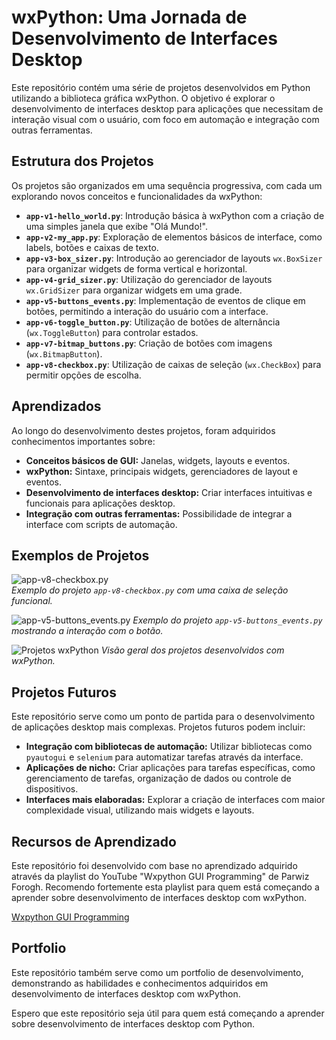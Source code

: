# wxPython: Uma Jornada de Desenvolvimento de Interfaces Desktop

Este repositório contém uma série de projetos desenvolvidos em Python 
utilizando a biblioteca gráfica wxPython. O objetivo é explorar o 
desenvolvimento de interfaces desktop para aplicações que necessitam de 
interação visual com o usuário, com foco em automação e integração com outras 
ferramentas.

## Estrutura dos Projetos

Os projetos são organizados em uma sequência progressiva, com cada um 
explorando novos conceitos e funcionalidades da wxPython:

- **`app-v1-hello_world.py`**: Introdução básica à wxPython com a criação de 
  uma simples janela que exibe "Olá Mundo!".
- **`app-v2-my_app.py`**:  Exploração de elementos básicos de interface, como 
  labels, botões e caixas de texto.
- **`app-v3-box_sizer.py`**:  Introdução ao gerenciador de layouts 
  `wx.BoxSizer` para organizar widgets de forma vertical e horizontal.
- **`app-v4-grid_sizer.py`**:  Utilização do gerenciador de layouts 
  `wx.GridSizer` para organizar widgets em uma grade.
- **`app-v5-buttons_events.py`**:  Implementação de eventos de clique em 
  botões, permitindo a interação do usuário com a interface.
- **`app-v6-toggle_button.py`**:  Utilização de botões de alternância 
  (`wx.ToggleButton`) para controlar estados.
- **`app-v7-bitmap_buttons.py`**:  Criação de botões com imagens 
  (`wx.BitmapButton`).
- **`app-v8-checkbox.py`**:  Utilização de caixas de seleção (`wx.CheckBox`) 
  para permitir opções de escolha.

## Aprendizados

Ao longo do desenvolvimento destes projetos, foram adquiridos conhecimentos 
importantes sobre:

- **Conceitos básicos de GUI:** Janelas, widgets, layouts e eventos.
- **wxPython:** Sintaxe, principais widgets, gerenciadores de layout e eventos.
- **Desenvolvimento de interfaces desktop:**  Criar interfaces intuitivas e 
  funcionais para aplicações desktop.
- **Integração com outras ferramentas:**  Possibilidade de integrar a interface 
  com scripts de automação.

## Exemplos de Projetos

![app-v8-checkbox.py](assets/screenshot_checkbox.png)  
*Exemplo do projeto `app-v8-checkbox.py` com uma caixa de seleção funcional.*

![app-v5-buttons_events.py](assets/gif_button_click.gif)
*Exemplo do projeto `app-v5-buttons_events.py` mostrando a interação com o botão.*

![Projetos wxPython](assets/projetos_wxpython.png) 
*Visão geral dos projetos desenvolvidos com wxPython.*

## Projetos Futuros

Este repositório serve como um ponto de partida para o desenvolvimento de 
aplicações desktop mais complexas. Projetos futuros podem incluir:

- **Integração com bibliotecas de automação:**  Utilizar bibliotecas como 
  `pyautogui` e `selenium` para automatizar tarefas através da interface.
- **Aplicações de nicho:**  Criar aplicações para tarefas específicas, como 
  gerenciamento de tarefas, organização de dados ou controle de dispositivos.
- **Interfaces mais elaboradas:**  Explorar a criação de interfaces com maior 
  complexidade visual, utilizando mais widgets e layouts.

## Recursos de Aprendizado

Este repositório foi desenvolvido com base no aprendizado adquirido através da 
playlist do YouTube "Wxpython GUI Programming" de Parwiz Forogh. Recomendo 
fortemente esta playlist para quem está começando a aprender sobre 
desenvolvimento de interfaces desktop com wxPython.

[Wxpython GUI Programming](https://www.youtube.com/playlist?list=PL1FgJUcJJ03vIgXI9BvOBdoc0S3PuzcRb)

## Portfolio

Este repositório também serve como um portfolio de desenvolvimento, 
demonstrando as habilidades e conhecimentos adquiridos em desenvolvimento de 
interfaces desktop com wxPython.  

Espero que este repositório seja útil para quem está começando a aprender sobre 
desenvolvimento de interfaces desktop com Python.



